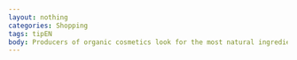 ```yaml
---
layout: nothing
categories: Shopping
tags: tipEN
body: Producers of organic cosmetics look for the most natural ingredients. They should be of agricultural origin (herbs, milk, honey, fruits) and come from certified organic farms.
---
```

